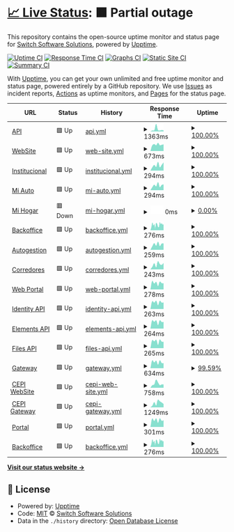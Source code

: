 # [📈 Live Status](https://switch-software-solutions.github.io/status-page): <!--live status--> **🟧 Partial outage**

This repository contains the open-source uptime monitor and status page for [Switch Software Solutions](https://switchsoftware.us), powered by [Upptime](https://github.com/upptime/upptime).

[![Uptime CI](https://github.com/switch-software-solutions/status-page/workflows/Uptime%20CI/badge.svg)](https://github.com/switch-software-solutions/status-page/actions?query=workflow%3A%22Uptime+CI%22)
[![Response Time CI](https://github.com/switch-software-solutions/status-page/workflows/Response%20Time%20CI/badge.svg)](https://github.com/switch-software-solutions/status-page/actions?query=workflow%3A%22Response+Time+CI%22)
[![Graphs CI](https://github.com/switch-software-solutions/status-page/workflows/Graphs%20CI/badge.svg)](https://github.com/switch-software-solutions/status-page/actions?query=workflow%3A%22Graphs+CI%22)
[![Static Site CI](https://github.com/switch-software-solutions/status-page/workflows/Static%20Site%20CI/badge.svg)](https://github.com/switch-software-solutions/status-page/actions?query=workflow%3A%22Static+Site+CI%22)
[![Summary CI](https://github.com/switch-software-solutions/status-page/workflows/Summary%20CI/badge.svg)](https://github.com/switch-software-solutions/status-page/actions?query=workflow%3A%22Summary+CI%22)

With [Upptime](https://upptime.js.org), you can get your own unlimited and free uptime monitor and status page, powered entirely by a GitHub repository. We use [Issues](https://github.com/switch-software-solutions/status-page/issues) as incident reports, [Actions](https://github.com/switch-software-solutions/status-page/actions) as uptime monitors, and [Pages](https://switch-software-solutions.github.io/status-page) for the status page.

<!--start: status pages-->
<!-- This summary is generated by Upptime (https://github.com/upptime/upptime) -->
<!-- Do not edit this manually, your changes will be overwritten -->
<!-- prettier-ignore -->
| URL | Status | History | Response Time | Uptime |
| --- | ------ | ------- | ------------- | ------ |
| <img alt="" src="https://paselibre.uy/assets/images/paselibreLogo.svg" height="13"> [API](https://api.paselibre.uy/api/health/liveness) | 🟩 Up | [api.yml](https://github.com/Switch-Software-Solutions/status-page/commits/HEAD/history/api.yml) | <details><summary><img alt="Response time graph" src="./graphs/api/response-time-week.png" height="20"> 1363ms</summary><br><a href="https://status.switchsoftware.us/history/api"><img alt="Response time 741" src="https://img.shields.io/endpoint?url=https%3A%2F%2Fraw.githubusercontent.com%2FSwitch-Software-Solutions%2Fstatus-page%2FHEAD%2Fapi%2Fapi%2Fresponse-time.json"></a><br><a href="https://status.switchsoftware.us/history/api"><img alt="24-hour response time 739" src="https://img.shields.io/endpoint?url=https%3A%2F%2Fraw.githubusercontent.com%2FSwitch-Software-Solutions%2Fstatus-page%2FHEAD%2Fapi%2Fapi%2Fresponse-time-day.json"></a><br><a href="https://status.switchsoftware.us/history/api"><img alt="7-day response time 1363" src="https://img.shields.io/endpoint?url=https%3A%2F%2Fraw.githubusercontent.com%2FSwitch-Software-Solutions%2Fstatus-page%2FHEAD%2Fapi%2Fapi%2Fresponse-time-week.json"></a><br><a href="https://status.switchsoftware.us/history/api"><img alt="30-day response time 873" src="https://img.shields.io/endpoint?url=https%3A%2F%2Fraw.githubusercontent.com%2FSwitch-Software-Solutions%2Fstatus-page%2FHEAD%2Fapi%2Fapi%2Fresponse-time-month.json"></a><br><a href="https://status.switchsoftware.us/history/api"><img alt="1-year response time 742" src="https://img.shields.io/endpoint?url=https%3A%2F%2Fraw.githubusercontent.com%2FSwitch-Software-Solutions%2Fstatus-page%2FHEAD%2Fapi%2Fapi%2Fresponse-time-year.json"></a></details> | <details><summary><a href="https://status.switchsoftware.us/history/api">100.00%</a></summary><a href="https://status.switchsoftware.us/history/api"><img alt="All-time uptime 100.00%" src="https://img.shields.io/endpoint?url=https%3A%2F%2Fraw.githubusercontent.com%2FSwitch-Software-Solutions%2Fstatus-page%2FHEAD%2Fapi%2Fapi%2Fuptime.json"></a><br><a href="https://status.switchsoftware.us/history/api"><img alt="24-hour uptime 100.00%" src="https://img.shields.io/endpoint?url=https%3A%2F%2Fraw.githubusercontent.com%2FSwitch-Software-Solutions%2Fstatus-page%2FHEAD%2Fapi%2Fapi%2Fuptime-day.json"></a><br><a href="https://status.switchsoftware.us/history/api"><img alt="7-day uptime 100.00%" src="https://img.shields.io/endpoint?url=https%3A%2F%2Fraw.githubusercontent.com%2FSwitch-Software-Solutions%2Fstatus-page%2FHEAD%2Fapi%2Fapi%2Fuptime-week.json"></a><br><a href="https://status.switchsoftware.us/history/api"><img alt="30-day uptime 100.00%" src="https://img.shields.io/endpoint?url=https%3A%2F%2Fraw.githubusercontent.com%2FSwitch-Software-Solutions%2Fstatus-page%2FHEAD%2Fapi%2Fapi%2Fuptime-month.json"></a><br><a href="https://status.switchsoftware.us/history/api"><img alt="1-year uptime 100.00%" src="https://img.shields.io/endpoint?url=https%3A%2F%2Fraw.githubusercontent.com%2FSwitch-Software-Solutions%2Fstatus-page%2FHEAD%2Fapi%2Fapi%2Fuptime-year.json"></a></details>
| <img alt="" src="https://paselibre.uy/assets/images/paselibreLogo.svg" height="13"> [WebSite](https://paselibre.uy) | 🟩 Up | [web-site.yml](https://github.com/Switch-Software-Solutions/status-page/commits/HEAD/history/web-site.yml) | <details><summary><img alt="Response time graph" src="./graphs/web-site/response-time-week.png" height="20"> 673ms</summary><br><a href="https://status.switchsoftware.us/history/web-site"><img alt="Response time 707" src="https://img.shields.io/endpoint?url=https%3A%2F%2Fraw.githubusercontent.com%2FSwitch-Software-Solutions%2Fstatus-page%2FHEAD%2Fapi%2Fweb-site%2Fresponse-time.json"></a><br><a href="https://status.switchsoftware.us/history/web-site"><img alt="24-hour response time 692" src="https://img.shields.io/endpoint?url=https%3A%2F%2Fraw.githubusercontent.com%2FSwitch-Software-Solutions%2Fstatus-page%2FHEAD%2Fapi%2Fweb-site%2Fresponse-time-day.json"></a><br><a href="https://status.switchsoftware.us/history/web-site"><img alt="7-day response time 673" src="https://img.shields.io/endpoint?url=https%3A%2F%2Fraw.githubusercontent.com%2FSwitch-Software-Solutions%2Fstatus-page%2FHEAD%2Fapi%2Fweb-site%2Fresponse-time-week.json"></a><br><a href="https://status.switchsoftware.us/history/web-site"><img alt="30-day response time 697" src="https://img.shields.io/endpoint?url=https%3A%2F%2Fraw.githubusercontent.com%2FSwitch-Software-Solutions%2Fstatus-page%2FHEAD%2Fapi%2Fweb-site%2Fresponse-time-month.json"></a><br><a href="https://status.switchsoftware.us/history/web-site"><img alt="1-year response time 706" src="https://img.shields.io/endpoint?url=https%3A%2F%2Fraw.githubusercontent.com%2FSwitch-Software-Solutions%2Fstatus-page%2FHEAD%2Fapi%2Fweb-site%2Fresponse-time-year.json"></a></details> | <details><summary><a href="https://status.switchsoftware.us/history/web-site">100.00%</a></summary><a href="https://status.switchsoftware.us/history/web-site"><img alt="All-time uptime 100.00%" src="https://img.shields.io/endpoint?url=https%3A%2F%2Fraw.githubusercontent.com%2FSwitch-Software-Solutions%2Fstatus-page%2FHEAD%2Fapi%2Fweb-site%2Fuptime.json"></a><br><a href="https://status.switchsoftware.us/history/web-site"><img alt="24-hour uptime 100.00%" src="https://img.shields.io/endpoint?url=https%3A%2F%2Fraw.githubusercontent.com%2FSwitch-Software-Solutions%2Fstatus-page%2FHEAD%2Fapi%2Fweb-site%2Fuptime-day.json"></a><br><a href="https://status.switchsoftware.us/history/web-site"><img alt="7-day uptime 100.00%" src="https://img.shields.io/endpoint?url=https%3A%2F%2Fraw.githubusercontent.com%2FSwitch-Software-Solutions%2Fstatus-page%2FHEAD%2Fapi%2Fweb-site%2Fuptime-week.json"></a><br><a href="https://status.switchsoftware.us/history/web-site"><img alt="30-day uptime 100.00%" src="https://img.shields.io/endpoint?url=https%3A%2F%2Fraw.githubusercontent.com%2FSwitch-Software-Solutions%2Fstatus-page%2FHEAD%2Fapi%2Fweb-site%2Fuptime-month.json"></a><br><a href="https://status.switchsoftware.us/history/web-site"><img alt="1-year uptime 100.00%" src="https://img.shields.io/endpoint?url=https%3A%2F%2Fraw.githubusercontent.com%2FSwitch-Software-Solutions%2Fstatus-page%2FHEAD%2Fapi%2Fweb-site%2Fuptime-year.json"></a></details>
| <img alt="" src="https://sbi.uy/assets/images/logos/logo-SBI.svg" height="13"> [Institucional](https://sbi.uy) | 🟩 Up | [institucional.yml](https://github.com/Switch-Software-Solutions/status-page/commits/HEAD/history/institucional.yml) | <details><summary><img alt="Response time graph" src="./graphs/institucional/response-time-week.png" height="20"> 294ms</summary><br><a href="https://status.switchsoftware.us/history/institucional"><img alt="Response time 359" src="https://img.shields.io/endpoint?url=https%3A%2F%2Fraw.githubusercontent.com%2FSwitch-Software-Solutions%2Fstatus-page%2FHEAD%2Fapi%2Finstitucional%2Fresponse-time.json"></a><br><a href="https://status.switchsoftware.us/history/institucional"><img alt="24-hour response time 281" src="https://img.shields.io/endpoint?url=https%3A%2F%2Fraw.githubusercontent.com%2FSwitch-Software-Solutions%2Fstatus-page%2FHEAD%2Fapi%2Finstitucional%2Fresponse-time-day.json"></a><br><a href="https://status.switchsoftware.us/history/institucional"><img alt="7-day response time 294" src="https://img.shields.io/endpoint?url=https%3A%2F%2Fraw.githubusercontent.com%2FSwitch-Software-Solutions%2Fstatus-page%2FHEAD%2Fapi%2Finstitucional%2Fresponse-time-week.json"></a><br><a href="https://status.switchsoftware.us/history/institucional"><img alt="30-day response time 304" src="https://img.shields.io/endpoint?url=https%3A%2F%2Fraw.githubusercontent.com%2FSwitch-Software-Solutions%2Fstatus-page%2FHEAD%2Fapi%2Finstitucional%2Fresponse-time-month.json"></a><br><a href="https://status.switchsoftware.us/history/institucional"><img alt="1-year response time 360" src="https://img.shields.io/endpoint?url=https%3A%2F%2Fraw.githubusercontent.com%2FSwitch-Software-Solutions%2Fstatus-page%2FHEAD%2Fapi%2Finstitucional%2Fresponse-time-year.json"></a></details> | <details><summary><a href="https://status.switchsoftware.us/history/institucional">100.00%</a></summary><a href="https://status.switchsoftware.us/history/institucional"><img alt="All-time uptime 96.80%" src="https://img.shields.io/endpoint?url=https%3A%2F%2Fraw.githubusercontent.com%2FSwitch-Software-Solutions%2Fstatus-page%2FHEAD%2Fapi%2Finstitucional%2Fuptime.json"></a><br><a href="https://status.switchsoftware.us/history/institucional"><img alt="24-hour uptime 100.00%" src="https://img.shields.io/endpoint?url=https%3A%2F%2Fraw.githubusercontent.com%2FSwitch-Software-Solutions%2Fstatus-page%2FHEAD%2Fapi%2Finstitucional%2Fuptime-day.json"></a><br><a href="https://status.switchsoftware.us/history/institucional"><img alt="7-day uptime 100.00%" src="https://img.shields.io/endpoint?url=https%3A%2F%2Fraw.githubusercontent.com%2FSwitch-Software-Solutions%2Fstatus-page%2FHEAD%2Fapi%2Finstitucional%2Fuptime-week.json"></a><br><a href="https://status.switchsoftware.us/history/institucional"><img alt="30-day uptime 100.00%" src="https://img.shields.io/endpoint?url=https%3A%2F%2Fraw.githubusercontent.com%2FSwitch-Software-Solutions%2Fstatus-page%2FHEAD%2Fapi%2Finstitucional%2Fuptime-month.json"></a><br><a href="https://status.switchsoftware.us/history/institucional"><img alt="1-year uptime 96.63%" src="https://img.shields.io/endpoint?url=https%3A%2F%2Fraw.githubusercontent.com%2FSwitch-Software-Solutions%2Fstatus-page%2FHEAD%2Fapi%2Finstitucional%2Fuptime-year.json"></a></details>
| <img alt="" src="https://sbi.uy/assets/images/logos/logo-SBI.svg" height="13"> [Mi Auto](https://miauto.sbi.uy) | 🟩 Up | [mi-auto.yml](https://github.com/Switch-Software-Solutions/status-page/commits/HEAD/history/mi-auto.yml) | <details><summary><img alt="Response time graph" src="./graphs/mi-auto/response-time-week.png" height="20"> 294ms</summary><br><a href="https://status.switchsoftware.us/history/mi-auto"><img alt="Response time 324" src="https://img.shields.io/endpoint?url=https%3A%2F%2Fraw.githubusercontent.com%2FSwitch-Software-Solutions%2Fstatus-page%2FHEAD%2Fapi%2Fmi-auto%2Fresponse-time.json"></a><br><a href="https://status.switchsoftware.us/history/mi-auto"><img alt="24-hour response time 298" src="https://img.shields.io/endpoint?url=https%3A%2F%2Fraw.githubusercontent.com%2FSwitch-Software-Solutions%2Fstatus-page%2FHEAD%2Fapi%2Fmi-auto%2Fresponse-time-day.json"></a><br><a href="https://status.switchsoftware.us/history/mi-auto"><img alt="7-day response time 294" src="https://img.shields.io/endpoint?url=https%3A%2F%2Fraw.githubusercontent.com%2FSwitch-Software-Solutions%2Fstatus-page%2FHEAD%2Fapi%2Fmi-auto%2Fresponse-time-week.json"></a><br><a href="https://status.switchsoftware.us/history/mi-auto"><img alt="30-day response time 299" src="https://img.shields.io/endpoint?url=https%3A%2F%2Fraw.githubusercontent.com%2FSwitch-Software-Solutions%2Fstatus-page%2FHEAD%2Fapi%2Fmi-auto%2Fresponse-time-month.json"></a><br><a href="https://status.switchsoftware.us/history/mi-auto"><img alt="1-year response time 315" src="https://img.shields.io/endpoint?url=https%3A%2F%2Fraw.githubusercontent.com%2FSwitch-Software-Solutions%2Fstatus-page%2FHEAD%2Fapi%2Fmi-auto%2Fresponse-time-year.json"></a></details> | <details><summary><a href="https://status.switchsoftware.us/history/mi-auto">100.00%</a></summary><a href="https://status.switchsoftware.us/history/mi-auto"><img alt="All-time uptime 96.83%" src="https://img.shields.io/endpoint?url=https%3A%2F%2Fraw.githubusercontent.com%2FSwitch-Software-Solutions%2Fstatus-page%2FHEAD%2Fapi%2Fmi-auto%2Fuptime.json"></a><br><a href="https://status.switchsoftware.us/history/mi-auto"><img alt="24-hour uptime 100.00%" src="https://img.shields.io/endpoint?url=https%3A%2F%2Fraw.githubusercontent.com%2FSwitch-Software-Solutions%2Fstatus-page%2FHEAD%2Fapi%2Fmi-auto%2Fuptime-day.json"></a><br><a href="https://status.switchsoftware.us/history/mi-auto"><img alt="7-day uptime 100.00%" src="https://img.shields.io/endpoint?url=https%3A%2F%2Fraw.githubusercontent.com%2FSwitch-Software-Solutions%2Fstatus-page%2FHEAD%2Fapi%2Fmi-auto%2Fuptime-week.json"></a><br><a href="https://status.switchsoftware.us/history/mi-auto"><img alt="30-day uptime 100.00%" src="https://img.shields.io/endpoint?url=https%3A%2F%2Fraw.githubusercontent.com%2FSwitch-Software-Solutions%2Fstatus-page%2FHEAD%2Fapi%2Fmi-auto%2Fuptime-month.json"></a><br><a href="https://status.switchsoftware.us/history/mi-auto"><img alt="1-year uptime 96.66%" src="https://img.shields.io/endpoint?url=https%3A%2F%2Fraw.githubusercontent.com%2FSwitch-Software-Solutions%2Fstatus-page%2FHEAD%2Fapi%2Fmi-auto%2Fuptime-year.json"></a></details>
| <img alt="" src="https://sbi.uy/assets/images/logos/logo-SBI.svg" height="13"> [Mi Hogar](https://mihogar.sbi.uy) | 🟥 Down | [mi-hogar.yml](https://github.com/Switch-Software-Solutions/status-page/commits/HEAD/history/mi-hogar.yml) | <details><summary><img alt="Response time graph" src="./graphs/mi-hogar/response-time-week.png" height="20"> 0ms</summary><br><a href="https://status.switchsoftware.us/history/mi-hogar"><img alt="Response time 268" src="https://img.shields.io/endpoint?url=https%3A%2F%2Fraw.githubusercontent.com%2FSwitch-Software-Solutions%2Fstatus-page%2FHEAD%2Fapi%2Fmi-hogar%2Fresponse-time.json"></a><br><a href="https://status.switchsoftware.us/history/mi-hogar"><img alt="24-hour response time 0" src="https://img.shields.io/endpoint?url=https%3A%2F%2Fraw.githubusercontent.com%2FSwitch-Software-Solutions%2Fstatus-page%2FHEAD%2Fapi%2Fmi-hogar%2Fresponse-time-day.json"></a><br><a href="https://status.switchsoftware.us/history/mi-hogar"><img alt="7-day response time 0" src="https://img.shields.io/endpoint?url=https%3A%2F%2Fraw.githubusercontent.com%2FSwitch-Software-Solutions%2Fstatus-page%2FHEAD%2Fapi%2Fmi-hogar%2Fresponse-time-week.json"></a><br><a href="https://status.switchsoftware.us/history/mi-hogar"><img alt="30-day response time 0" src="https://img.shields.io/endpoint?url=https%3A%2F%2Fraw.githubusercontent.com%2FSwitch-Software-Solutions%2Fstatus-page%2FHEAD%2Fapi%2Fmi-hogar%2Fresponse-time-month.json"></a><br><a href="https://status.switchsoftware.us/history/mi-hogar"><img alt="1-year response time 268" src="https://img.shields.io/endpoint?url=https%3A%2F%2Fraw.githubusercontent.com%2FSwitch-Software-Solutions%2Fstatus-page%2FHEAD%2Fapi%2Fmi-hogar%2Fresponse-time-year.json"></a></details> | <details><summary><a href="https://status.switchsoftware.us/history/mi-hogar">0.00%</a></summary><a href="https://status.switchsoftware.us/history/mi-hogar"><img alt="All-time uptime 74.09%" src="https://img.shields.io/endpoint?url=https%3A%2F%2Fraw.githubusercontent.com%2FSwitch-Software-Solutions%2Fstatus-page%2FHEAD%2Fapi%2Fmi-hogar%2Fuptime.json"></a><br><a href="https://status.switchsoftware.us/history/mi-hogar"><img alt="24-hour uptime 0.00%" src="https://img.shields.io/endpoint?url=https%3A%2F%2Fraw.githubusercontent.com%2FSwitch-Software-Solutions%2Fstatus-page%2FHEAD%2Fapi%2Fmi-hogar%2Fuptime-day.json"></a><br><a href="https://status.switchsoftware.us/history/mi-hogar"><img alt="7-day uptime 0.00%" src="https://img.shields.io/endpoint?url=https%3A%2F%2Fraw.githubusercontent.com%2FSwitch-Software-Solutions%2Fstatus-page%2FHEAD%2Fapi%2Fmi-hogar%2Fuptime-week.json"></a><br><a href="https://status.switchsoftware.us/history/mi-hogar"><img alt="30-day uptime 0.00%" src="https://img.shields.io/endpoint?url=https%3A%2F%2Fraw.githubusercontent.com%2FSwitch-Software-Solutions%2Fstatus-page%2FHEAD%2Fapi%2Fmi-hogar%2Fuptime-month.json"></a><br><a href="https://status.switchsoftware.us/history/mi-hogar"><img alt="1-year uptime 72.73%" src="https://img.shields.io/endpoint?url=https%3A%2F%2Fraw.githubusercontent.com%2FSwitch-Software-Solutions%2Fstatus-page%2FHEAD%2Fapi%2Fmi-hogar%2Fuptime-year.json"></a></details>
| <img alt="" src="https://sbi.uy/assets/images/logos/logo-SBI.svg" height="13"> [Backoffice](https://back.sbi.uy) | 🟩 Up | [backoffice.yml](https://github.com/Switch-Software-Solutions/status-page/commits/HEAD/history/backoffice.yml) | <details><summary><img alt="Response time graph" src="./graphs/backoffice/response-time-week.png" height="20"> 276ms</summary><br><a href="https://status.switchsoftware.us/history/backoffice"><img alt="Response time 303" src="https://img.shields.io/endpoint?url=https%3A%2F%2Fraw.githubusercontent.com%2FSwitch-Software-Solutions%2Fstatus-page%2FHEAD%2Fapi%2Fbackoffice%2Fresponse-time.json"></a><br><a href="https://status.switchsoftware.us/history/backoffice"><img alt="24-hour response time 286" src="https://img.shields.io/endpoint?url=https%3A%2F%2Fraw.githubusercontent.com%2FSwitch-Software-Solutions%2Fstatus-page%2FHEAD%2Fapi%2Fbackoffice%2Fresponse-time-day.json"></a><br><a href="https://status.switchsoftware.us/history/backoffice"><img alt="7-day response time 276" src="https://img.shields.io/endpoint?url=https%3A%2F%2Fraw.githubusercontent.com%2FSwitch-Software-Solutions%2Fstatus-page%2FHEAD%2Fapi%2Fbackoffice%2Fresponse-time-week.json"></a><br><a href="https://status.switchsoftware.us/history/backoffice"><img alt="30-day response time 287" src="https://img.shields.io/endpoint?url=https%3A%2F%2Fraw.githubusercontent.com%2FSwitch-Software-Solutions%2Fstatus-page%2FHEAD%2Fapi%2Fbackoffice%2Fresponse-time-month.json"></a><br><a href="https://status.switchsoftware.us/history/backoffice"><img alt="1-year response time 305" src="https://img.shields.io/endpoint?url=https%3A%2F%2Fraw.githubusercontent.com%2FSwitch-Software-Solutions%2Fstatus-page%2FHEAD%2Fapi%2Fbackoffice%2Fresponse-time-year.json"></a></details> | <details><summary><a href="https://status.switchsoftware.us/history/backoffice">100.00%</a></summary><a href="https://status.switchsoftware.us/history/backoffice"><img alt="All-time uptime 100.00%" src="https://img.shields.io/endpoint?url=https%3A%2F%2Fraw.githubusercontent.com%2FSwitch-Software-Solutions%2Fstatus-page%2FHEAD%2Fapi%2Fbackoffice%2Fuptime.json"></a><br><a href="https://status.switchsoftware.us/history/backoffice"><img alt="24-hour uptime 100.00%" src="https://img.shields.io/endpoint?url=https%3A%2F%2Fraw.githubusercontent.com%2FSwitch-Software-Solutions%2Fstatus-page%2FHEAD%2Fapi%2Fbackoffice%2Fuptime-day.json"></a><br><a href="https://status.switchsoftware.us/history/backoffice"><img alt="7-day uptime 100.00%" src="https://img.shields.io/endpoint?url=https%3A%2F%2Fraw.githubusercontent.com%2FSwitch-Software-Solutions%2Fstatus-page%2FHEAD%2Fapi%2Fbackoffice%2Fuptime-week.json"></a><br><a href="https://status.switchsoftware.us/history/backoffice"><img alt="30-day uptime 100.00%" src="https://img.shields.io/endpoint?url=https%3A%2F%2Fraw.githubusercontent.com%2FSwitch-Software-Solutions%2Fstatus-page%2FHEAD%2Fapi%2Fbackoffice%2Fuptime-month.json"></a><br><a href="https://status.switchsoftware.us/history/backoffice"><img alt="1-year uptime 100.00%" src="https://img.shields.io/endpoint?url=https%3A%2F%2Fraw.githubusercontent.com%2FSwitch-Software-Solutions%2Fstatus-page%2FHEAD%2Fapi%2Fbackoffice%2Fuptime-year.json"></a></details>
| <img alt="" src="https://sbi.uy/assets/images/logos/logo-SBI.svg" height="13"> [Autogestion](https://autogestion.sbi.uy) | 🟩 Up | [autogestion.yml](https://github.com/Switch-Software-Solutions/status-page/commits/HEAD/history/autogestion.yml) | <details><summary><img alt="Response time graph" src="./graphs/autogestion/response-time-week.png" height="20"> 259ms</summary><br><a href="https://status.switchsoftware.us/history/autogestion"><img alt="Response time 258" src="https://img.shields.io/endpoint?url=https%3A%2F%2Fraw.githubusercontent.com%2FSwitch-Software-Solutions%2Fstatus-page%2FHEAD%2Fapi%2Fautogestion%2Fresponse-time.json"></a><br><a href="https://status.switchsoftware.us/history/autogestion"><img alt="24-hour response time 223" src="https://img.shields.io/endpoint?url=https%3A%2F%2Fraw.githubusercontent.com%2FSwitch-Software-Solutions%2Fstatus-page%2FHEAD%2Fapi%2Fautogestion%2Fresponse-time-day.json"></a><br><a href="https://status.switchsoftware.us/history/autogestion"><img alt="7-day response time 259" src="https://img.shields.io/endpoint?url=https%3A%2F%2Fraw.githubusercontent.com%2FSwitch-Software-Solutions%2Fstatus-page%2FHEAD%2Fapi%2Fautogestion%2Fresponse-time-week.json"></a><br><a href="https://status.switchsoftware.us/history/autogestion"><img alt="30-day response time 264" src="https://img.shields.io/endpoint?url=https%3A%2F%2Fraw.githubusercontent.com%2FSwitch-Software-Solutions%2Fstatus-page%2FHEAD%2Fapi%2Fautogestion%2Fresponse-time-month.json"></a><br><a href="https://status.switchsoftware.us/history/autogestion"><img alt="1-year response time 259" src="https://img.shields.io/endpoint?url=https%3A%2F%2Fraw.githubusercontent.com%2FSwitch-Software-Solutions%2Fstatus-page%2FHEAD%2Fapi%2Fautogestion%2Fresponse-time-year.json"></a></details> | <details><summary><a href="https://status.switchsoftware.us/history/autogestion">100.00%</a></summary><a href="https://status.switchsoftware.us/history/autogestion"><img alt="All-time uptime 99.78%" src="https://img.shields.io/endpoint?url=https%3A%2F%2Fraw.githubusercontent.com%2FSwitch-Software-Solutions%2Fstatus-page%2FHEAD%2Fapi%2Fautogestion%2Fuptime.json"></a><br><a href="https://status.switchsoftware.us/history/autogestion"><img alt="24-hour uptime 100.00%" src="https://img.shields.io/endpoint?url=https%3A%2F%2Fraw.githubusercontent.com%2FSwitch-Software-Solutions%2Fstatus-page%2FHEAD%2Fapi%2Fautogestion%2Fuptime-day.json"></a><br><a href="https://status.switchsoftware.us/history/autogestion"><img alt="7-day uptime 100.00%" src="https://img.shields.io/endpoint?url=https%3A%2F%2Fraw.githubusercontent.com%2FSwitch-Software-Solutions%2Fstatus-page%2FHEAD%2Fapi%2Fautogestion%2Fuptime-week.json"></a><br><a href="https://status.switchsoftware.us/history/autogestion"><img alt="30-day uptime 100.00%" src="https://img.shields.io/endpoint?url=https%3A%2F%2Fraw.githubusercontent.com%2FSwitch-Software-Solutions%2Fstatus-page%2FHEAD%2Fapi%2Fautogestion%2Fuptime-month.json"></a><br><a href="https://status.switchsoftware.us/history/autogestion"><img alt="1-year uptime 99.78%" src="https://img.shields.io/endpoint?url=https%3A%2F%2Fraw.githubusercontent.com%2FSwitch-Software-Solutions%2Fstatus-page%2FHEAD%2Fapi%2Fautogestion%2Fuptime-year.json"></a></details>
| <img alt="" src="https://sbi.uy/assets/images/logos/logo-SBI.svg" height="13"> [Corredores](https://corredores.sbi.uy) | 🟩 Up | [corredores.yml](https://github.com/Switch-Software-Solutions/status-page/commits/HEAD/history/corredores.yml) | <details><summary><img alt="Response time graph" src="./graphs/corredores/response-time-week.png" height="20"> 243ms</summary><br><a href="https://status.switchsoftware.us/history/corredores"><img alt="Response time 246" src="https://img.shields.io/endpoint?url=https%3A%2F%2Fraw.githubusercontent.com%2FSwitch-Software-Solutions%2Fstatus-page%2FHEAD%2Fapi%2Fcorredores%2Fresponse-time.json"></a><br><a href="https://status.switchsoftware.us/history/corredores"><img alt="24-hour response time 235" src="https://img.shields.io/endpoint?url=https%3A%2F%2Fraw.githubusercontent.com%2FSwitch-Software-Solutions%2Fstatus-page%2FHEAD%2Fapi%2Fcorredores%2Fresponse-time-day.json"></a><br><a href="https://status.switchsoftware.us/history/corredores"><img alt="7-day response time 243" src="https://img.shields.io/endpoint?url=https%3A%2F%2Fraw.githubusercontent.com%2FSwitch-Software-Solutions%2Fstatus-page%2FHEAD%2Fapi%2Fcorredores%2Fresponse-time-week.json"></a><br><a href="https://status.switchsoftware.us/history/corredores"><img alt="30-day response time 245" src="https://img.shields.io/endpoint?url=https%3A%2F%2Fraw.githubusercontent.com%2FSwitch-Software-Solutions%2Fstatus-page%2FHEAD%2Fapi%2Fcorredores%2Fresponse-time-month.json"></a><br><a href="https://status.switchsoftware.us/history/corredores"><img alt="1-year response time 245" src="https://img.shields.io/endpoint?url=https%3A%2F%2Fraw.githubusercontent.com%2FSwitch-Software-Solutions%2Fstatus-page%2FHEAD%2Fapi%2Fcorredores%2Fresponse-time-year.json"></a></details> | <details><summary><a href="https://status.switchsoftware.us/history/corredores">100.00%</a></summary><a href="https://status.switchsoftware.us/history/corredores"><img alt="All-time uptime 99.81%" src="https://img.shields.io/endpoint?url=https%3A%2F%2Fraw.githubusercontent.com%2FSwitch-Software-Solutions%2Fstatus-page%2FHEAD%2Fapi%2Fcorredores%2Fuptime.json"></a><br><a href="https://status.switchsoftware.us/history/corredores"><img alt="24-hour uptime 100.00%" src="https://img.shields.io/endpoint?url=https%3A%2F%2Fraw.githubusercontent.com%2FSwitch-Software-Solutions%2Fstatus-page%2FHEAD%2Fapi%2Fcorredores%2Fuptime-day.json"></a><br><a href="https://status.switchsoftware.us/history/corredores"><img alt="7-day uptime 100.00%" src="https://img.shields.io/endpoint?url=https%3A%2F%2Fraw.githubusercontent.com%2FSwitch-Software-Solutions%2Fstatus-page%2FHEAD%2Fapi%2Fcorredores%2Fuptime-week.json"></a><br><a href="https://status.switchsoftware.us/history/corredores"><img alt="30-day uptime 100.00%" src="https://img.shields.io/endpoint?url=https%3A%2F%2Fraw.githubusercontent.com%2FSwitch-Software-Solutions%2Fstatus-page%2FHEAD%2Fapi%2Fcorredores%2Fuptime-month.json"></a><br><a href="https://status.switchsoftware.us/history/corredores"><img alt="1-year uptime 99.80%" src="https://img.shields.io/endpoint?url=https%3A%2F%2Fraw.githubusercontent.com%2FSwitch-Software-Solutions%2Fstatus-page%2FHEAD%2Fapi%2Fcorredores%2Fuptime-year.json"></a></details>
| <img alt="" src="https://cadynce-web-prod.azurewebsites.net/assets/images/logos/cadynceLogoColor.svg" height="13"> [Web Portal](https://cadynce-web-prod.azurewebsites.net) | 🟩 Up | [web-portal.yml](https://github.com/Switch-Software-Solutions/status-page/commits/HEAD/history/web-portal.yml) | <details><summary><img alt="Response time graph" src="./graphs/web-portal/response-time-week.png" height="20"> 278ms</summary><br><a href="https://status.switchsoftware.us/history/web-portal"><img alt="Response time 272" src="https://img.shields.io/endpoint?url=https%3A%2F%2Fraw.githubusercontent.com%2FSwitch-Software-Solutions%2Fstatus-page%2FHEAD%2Fapi%2Fweb-portal%2Fresponse-time.json"></a><br><a href="https://status.switchsoftware.us/history/web-portal"><img alt="24-hour response time 272" src="https://img.shields.io/endpoint?url=https%3A%2F%2Fraw.githubusercontent.com%2FSwitch-Software-Solutions%2Fstatus-page%2FHEAD%2Fapi%2Fweb-portal%2Fresponse-time-day.json"></a><br><a href="https://status.switchsoftware.us/history/web-portal"><img alt="7-day response time 278" src="https://img.shields.io/endpoint?url=https%3A%2F%2Fraw.githubusercontent.com%2FSwitch-Software-Solutions%2Fstatus-page%2FHEAD%2Fapi%2Fweb-portal%2Fresponse-time-week.json"></a><br><a href="https://status.switchsoftware.us/history/web-portal"><img alt="30-day response time 265" src="https://img.shields.io/endpoint?url=https%3A%2F%2Fraw.githubusercontent.com%2FSwitch-Software-Solutions%2Fstatus-page%2FHEAD%2Fapi%2Fweb-portal%2Fresponse-time-month.json"></a><br><a href="https://status.switchsoftware.us/history/web-portal"><img alt="1-year response time 273" src="https://img.shields.io/endpoint?url=https%3A%2F%2Fraw.githubusercontent.com%2FSwitch-Software-Solutions%2Fstatus-page%2FHEAD%2Fapi%2Fweb-portal%2Fresponse-time-year.json"></a></details> | <details><summary><a href="https://status.switchsoftware.us/history/web-portal">100.00%</a></summary><a href="https://status.switchsoftware.us/history/web-portal"><img alt="All-time uptime 100.00%" src="https://img.shields.io/endpoint?url=https%3A%2F%2Fraw.githubusercontent.com%2FSwitch-Software-Solutions%2Fstatus-page%2FHEAD%2Fapi%2Fweb-portal%2Fuptime.json"></a><br><a href="https://status.switchsoftware.us/history/web-portal"><img alt="24-hour uptime 100.00%" src="https://img.shields.io/endpoint?url=https%3A%2F%2Fraw.githubusercontent.com%2FSwitch-Software-Solutions%2Fstatus-page%2FHEAD%2Fapi%2Fweb-portal%2Fuptime-day.json"></a><br><a href="https://status.switchsoftware.us/history/web-portal"><img alt="7-day uptime 100.00%" src="https://img.shields.io/endpoint?url=https%3A%2F%2Fraw.githubusercontent.com%2FSwitch-Software-Solutions%2Fstatus-page%2FHEAD%2Fapi%2Fweb-portal%2Fuptime-week.json"></a><br><a href="https://status.switchsoftware.us/history/web-portal"><img alt="30-day uptime 100.00%" src="https://img.shields.io/endpoint?url=https%3A%2F%2Fraw.githubusercontent.com%2FSwitch-Software-Solutions%2Fstatus-page%2FHEAD%2Fapi%2Fweb-portal%2Fuptime-month.json"></a><br><a href="https://status.switchsoftware.us/history/web-portal"><img alt="1-year uptime 100.00%" src="https://img.shields.io/endpoint?url=https%3A%2F%2Fraw.githubusercontent.com%2FSwitch-Software-Solutions%2Fstatus-page%2FHEAD%2Fapi%2Fweb-portal%2Fuptime-year.json"></a></details>
| <img alt="" src="https://cadynce-web-prod.azurewebsites.net/assets/images/logos/cadynceLogoColor.svg" height="13"> [Identity API](https://cadynce-api-identity-prod.azurewebsites.net/index.html) | 🟩 Up | [identity-api.yml](https://github.com/Switch-Software-Solutions/status-page/commits/HEAD/history/identity-api.yml) | <details><summary><img alt="Response time graph" src="./graphs/identity-api/response-time-week.png" height="20"> 263ms</summary><br><a href="https://status.switchsoftware.us/history/identity-api"><img alt="Response time 259" src="https://img.shields.io/endpoint?url=https%3A%2F%2Fraw.githubusercontent.com%2FSwitch-Software-Solutions%2Fstatus-page%2FHEAD%2Fapi%2Fidentity-api%2Fresponse-time.json"></a><br><a href="https://status.switchsoftware.us/history/identity-api"><img alt="24-hour response time 271" src="https://img.shields.io/endpoint?url=https%3A%2F%2Fraw.githubusercontent.com%2FSwitch-Software-Solutions%2Fstatus-page%2FHEAD%2Fapi%2Fidentity-api%2Fresponse-time-day.json"></a><br><a href="https://status.switchsoftware.us/history/identity-api"><img alt="7-day response time 263" src="https://img.shields.io/endpoint?url=https%3A%2F%2Fraw.githubusercontent.com%2FSwitch-Software-Solutions%2Fstatus-page%2FHEAD%2Fapi%2Fidentity-api%2Fresponse-time-week.json"></a><br><a href="https://status.switchsoftware.us/history/identity-api"><img alt="30-day response time 256" src="https://img.shields.io/endpoint?url=https%3A%2F%2Fraw.githubusercontent.com%2FSwitch-Software-Solutions%2Fstatus-page%2FHEAD%2Fapi%2Fidentity-api%2Fresponse-time-month.json"></a><br><a href="https://status.switchsoftware.us/history/identity-api"><img alt="1-year response time 258" src="https://img.shields.io/endpoint?url=https%3A%2F%2Fraw.githubusercontent.com%2FSwitch-Software-Solutions%2Fstatus-page%2FHEAD%2Fapi%2Fidentity-api%2Fresponse-time-year.json"></a></details> | <details><summary><a href="https://status.switchsoftware.us/history/identity-api">100.00%</a></summary><a href="https://status.switchsoftware.us/history/identity-api"><img alt="All-time uptime 97.38%" src="https://img.shields.io/endpoint?url=https%3A%2F%2Fraw.githubusercontent.com%2FSwitch-Software-Solutions%2Fstatus-page%2FHEAD%2Fapi%2Fidentity-api%2Fuptime.json"></a><br><a href="https://status.switchsoftware.us/history/identity-api"><img alt="24-hour uptime 100.00%" src="https://img.shields.io/endpoint?url=https%3A%2F%2Fraw.githubusercontent.com%2FSwitch-Software-Solutions%2Fstatus-page%2FHEAD%2Fapi%2Fidentity-api%2Fuptime-day.json"></a><br><a href="https://status.switchsoftware.us/history/identity-api"><img alt="7-day uptime 100.00%" src="https://img.shields.io/endpoint?url=https%3A%2F%2Fraw.githubusercontent.com%2FSwitch-Software-Solutions%2Fstatus-page%2FHEAD%2Fapi%2Fidentity-api%2Fuptime-week.json"></a><br><a href="https://status.switchsoftware.us/history/identity-api"><img alt="30-day uptime 100.00%" src="https://img.shields.io/endpoint?url=https%3A%2F%2Fraw.githubusercontent.com%2FSwitch-Software-Solutions%2Fstatus-page%2FHEAD%2Fapi%2Fidentity-api%2Fuptime-month.json"></a><br><a href="https://status.switchsoftware.us/history/identity-api"><img alt="1-year uptime 99.98%" src="https://img.shields.io/endpoint?url=https%3A%2F%2Fraw.githubusercontent.com%2FSwitch-Software-Solutions%2Fstatus-page%2FHEAD%2Fapi%2Fidentity-api%2Fuptime-year.json"></a></details>
| <img alt="" src="https://cadynce-web-prod.azurewebsites.net/assets/images/logos/cadynceLogoColor.svg" height="13"> [Elements API](https://cadynce-api-elements-prod.azurewebsites.net/index.html) | 🟩 Up | [elements-api.yml](https://github.com/Switch-Software-Solutions/status-page/commits/HEAD/history/elements-api.yml) | <details><summary><img alt="Response time graph" src="./graphs/elements-api/response-time-week.png" height="20"> 264ms</summary><br><a href="https://status.switchsoftware.us/history/elements-api"><img alt="Response time 255" src="https://img.shields.io/endpoint?url=https%3A%2F%2Fraw.githubusercontent.com%2FSwitch-Software-Solutions%2Fstatus-page%2FHEAD%2Fapi%2Felements-api%2Fresponse-time.json"></a><br><a href="https://status.switchsoftware.us/history/elements-api"><img alt="24-hour response time 257" src="https://img.shields.io/endpoint?url=https%3A%2F%2Fraw.githubusercontent.com%2FSwitch-Software-Solutions%2Fstatus-page%2FHEAD%2Fapi%2Felements-api%2Fresponse-time-day.json"></a><br><a href="https://status.switchsoftware.us/history/elements-api"><img alt="7-day response time 264" src="https://img.shields.io/endpoint?url=https%3A%2F%2Fraw.githubusercontent.com%2FSwitch-Software-Solutions%2Fstatus-page%2FHEAD%2Fapi%2Felements-api%2Fresponse-time-week.json"></a><br><a href="https://status.switchsoftware.us/history/elements-api"><img alt="30-day response time 259" src="https://img.shields.io/endpoint?url=https%3A%2F%2Fraw.githubusercontent.com%2FSwitch-Software-Solutions%2Fstatus-page%2FHEAD%2Fapi%2Felements-api%2Fresponse-time-month.json"></a><br><a href="https://status.switchsoftware.us/history/elements-api"><img alt="1-year response time 256" src="https://img.shields.io/endpoint?url=https%3A%2F%2Fraw.githubusercontent.com%2FSwitch-Software-Solutions%2Fstatus-page%2FHEAD%2Fapi%2Felements-api%2Fresponse-time-year.json"></a></details> | <details><summary><a href="https://status.switchsoftware.us/history/elements-api">100.00%</a></summary><a href="https://status.switchsoftware.us/history/elements-api"><img alt="All-time uptime 97.38%" src="https://img.shields.io/endpoint?url=https%3A%2F%2Fraw.githubusercontent.com%2FSwitch-Software-Solutions%2Fstatus-page%2FHEAD%2Fapi%2Felements-api%2Fuptime.json"></a><br><a href="https://status.switchsoftware.us/history/elements-api"><img alt="24-hour uptime 100.00%" src="https://img.shields.io/endpoint?url=https%3A%2F%2Fraw.githubusercontent.com%2FSwitch-Software-Solutions%2Fstatus-page%2FHEAD%2Fapi%2Felements-api%2Fuptime-day.json"></a><br><a href="https://status.switchsoftware.us/history/elements-api"><img alt="7-day uptime 100.00%" src="https://img.shields.io/endpoint?url=https%3A%2F%2Fraw.githubusercontent.com%2FSwitch-Software-Solutions%2Fstatus-page%2FHEAD%2Fapi%2Felements-api%2Fuptime-week.json"></a><br><a href="https://status.switchsoftware.us/history/elements-api"><img alt="30-day uptime 100.00%" src="https://img.shields.io/endpoint?url=https%3A%2F%2Fraw.githubusercontent.com%2FSwitch-Software-Solutions%2Fstatus-page%2FHEAD%2Fapi%2Felements-api%2Fuptime-month.json"></a><br><a href="https://status.switchsoftware.us/history/elements-api"><img alt="1-year uptime 99.98%" src="https://img.shields.io/endpoint?url=https%3A%2F%2Fraw.githubusercontent.com%2FSwitch-Software-Solutions%2Fstatus-page%2FHEAD%2Fapi%2Felements-api%2Fuptime-year.json"></a></details>
| <img alt="" src="https://cadynce-web-prod.azurewebsites.net/assets/images/logos/cadynceLogoColor.svg" height="13"> [Files API](https://cadynce-fileserver-prod.azurewebsites.net/index.html) | 🟩 Up | [files-api.yml](https://github.com/Switch-Software-Solutions/status-page/commits/HEAD/history/files-api.yml) | <details><summary><img alt="Response time graph" src="./graphs/files-api/response-time-week.png" height="20"> 265ms</summary><br><a href="https://status.switchsoftware.us/history/files-api"><img alt="Response time 249" src="https://img.shields.io/endpoint?url=https%3A%2F%2Fraw.githubusercontent.com%2FSwitch-Software-Solutions%2Fstatus-page%2FHEAD%2Fapi%2Ffiles-api%2Fresponse-time.json"></a><br><a href="https://status.switchsoftware.us/history/files-api"><img alt="24-hour response time 257" src="https://img.shields.io/endpoint?url=https%3A%2F%2Fraw.githubusercontent.com%2FSwitch-Software-Solutions%2Fstatus-page%2FHEAD%2Fapi%2Ffiles-api%2Fresponse-time-day.json"></a><br><a href="https://status.switchsoftware.us/history/files-api"><img alt="7-day response time 265" src="https://img.shields.io/endpoint?url=https%3A%2F%2Fraw.githubusercontent.com%2FSwitch-Software-Solutions%2Fstatus-page%2FHEAD%2Fapi%2Ffiles-api%2Fresponse-time-week.json"></a><br><a href="https://status.switchsoftware.us/history/files-api"><img alt="30-day response time 247" src="https://img.shields.io/endpoint?url=https%3A%2F%2Fraw.githubusercontent.com%2FSwitch-Software-Solutions%2Fstatus-page%2FHEAD%2Fapi%2Ffiles-api%2Fresponse-time-month.json"></a><br><a href="https://status.switchsoftware.us/history/files-api"><img alt="1-year response time 250" src="https://img.shields.io/endpoint?url=https%3A%2F%2Fraw.githubusercontent.com%2FSwitch-Software-Solutions%2Fstatus-page%2FHEAD%2Fapi%2Ffiles-api%2Fresponse-time-year.json"></a></details> | <details><summary><a href="https://status.switchsoftware.us/history/files-api">100.00%</a></summary><a href="https://status.switchsoftware.us/history/files-api"><img alt="All-time uptime 97.38%" src="https://img.shields.io/endpoint?url=https%3A%2F%2Fraw.githubusercontent.com%2FSwitch-Software-Solutions%2Fstatus-page%2FHEAD%2Fapi%2Ffiles-api%2Fuptime.json"></a><br><a href="https://status.switchsoftware.us/history/files-api"><img alt="24-hour uptime 100.00%" src="https://img.shields.io/endpoint?url=https%3A%2F%2Fraw.githubusercontent.com%2FSwitch-Software-Solutions%2Fstatus-page%2FHEAD%2Fapi%2Ffiles-api%2Fuptime-day.json"></a><br><a href="https://status.switchsoftware.us/history/files-api"><img alt="7-day uptime 100.00%" src="https://img.shields.io/endpoint?url=https%3A%2F%2Fraw.githubusercontent.com%2FSwitch-Software-Solutions%2Fstatus-page%2FHEAD%2Fapi%2Ffiles-api%2Fuptime-week.json"></a><br><a href="https://status.switchsoftware.us/history/files-api"><img alt="30-day uptime 100.00%" src="https://img.shields.io/endpoint?url=https%3A%2F%2Fraw.githubusercontent.com%2FSwitch-Software-Solutions%2Fstatus-page%2FHEAD%2Fapi%2Ffiles-api%2Fuptime-month.json"></a><br><a href="https://status.switchsoftware.us/history/files-api"><img alt="1-year uptime 99.98%" src="https://img.shields.io/endpoint?url=https%3A%2F%2Fraw.githubusercontent.com%2FSwitch-Software-Solutions%2Fstatus-page%2FHEAD%2Fapi%2Ffiles-api%2Fuptime-year.json"></a></details>
| <img alt="" src="https://cadynce-web-prod.azurewebsites.net/assets/images/logos/cadynceLogoColor.svg" height="13"> [Gateway](https://cadyncebpa-prod-api-management.azure-api.net) | 🟩 Up | [gateway.yml](https://github.com/Switch-Software-Solutions/status-page/commits/HEAD/history/gateway.yml) | <details><summary><img alt="Response time graph" src="./graphs/gateway/response-time-week.png" height="20"> 634ms</summary><br><a href="https://status.switchsoftware.us/history/gateway"><img alt="Response time 367" src="https://img.shields.io/endpoint?url=https%3A%2F%2Fraw.githubusercontent.com%2FSwitch-Software-Solutions%2Fstatus-page%2FHEAD%2Fapi%2Fgateway%2Fresponse-time.json"></a><br><a href="https://status.switchsoftware.us/history/gateway"><img alt="24-hour response time 1749" src="https://img.shields.io/endpoint?url=https%3A%2F%2Fraw.githubusercontent.com%2FSwitch-Software-Solutions%2Fstatus-page%2FHEAD%2Fapi%2Fgateway%2Fresponse-time-day.json"></a><br><a href="https://status.switchsoftware.us/history/gateway"><img alt="7-day response time 634" src="https://img.shields.io/endpoint?url=https%3A%2F%2Fraw.githubusercontent.com%2FSwitch-Software-Solutions%2Fstatus-page%2FHEAD%2Fapi%2Fgateway%2Fresponse-time-week.json"></a><br><a href="https://status.switchsoftware.us/history/gateway"><img alt="30-day response time 723" src="https://img.shields.io/endpoint?url=https%3A%2F%2Fraw.githubusercontent.com%2FSwitch-Software-Solutions%2Fstatus-page%2FHEAD%2Fapi%2Fgateway%2Fresponse-time-month.json"></a><br><a href="https://status.switchsoftware.us/history/gateway"><img alt="1-year response time 379" src="https://img.shields.io/endpoint?url=https%3A%2F%2Fraw.githubusercontent.com%2FSwitch-Software-Solutions%2Fstatus-page%2FHEAD%2Fapi%2Fgateway%2Fresponse-time-year.json"></a></details> | <details><summary><a href="https://status.switchsoftware.us/history/gateway">99.59%</a></summary><a href="https://status.switchsoftware.us/history/gateway"><img alt="All-time uptime 99.87%" src="https://img.shields.io/endpoint?url=https%3A%2F%2Fraw.githubusercontent.com%2FSwitch-Software-Solutions%2Fstatus-page%2FHEAD%2Fapi%2Fgateway%2Fuptime.json"></a><br><a href="https://status.switchsoftware.us/history/gateway"><img alt="24-hour uptime 97.16%" src="https://img.shields.io/endpoint?url=https%3A%2F%2Fraw.githubusercontent.com%2FSwitch-Software-Solutions%2Fstatus-page%2FHEAD%2Fapi%2Fgateway%2Fuptime-day.json"></a><br><a href="https://status.switchsoftware.us/history/gateway"><img alt="7-day uptime 99.59%" src="https://img.shields.io/endpoint?url=https%3A%2F%2Fraw.githubusercontent.com%2FSwitch-Software-Solutions%2Fstatus-page%2FHEAD%2Fapi%2Fgateway%2Fuptime-week.json"></a><br><a href="https://status.switchsoftware.us/history/gateway"><img alt="30-day uptime 99.87%" src="https://img.shields.io/endpoint?url=https%3A%2F%2Fraw.githubusercontent.com%2FSwitch-Software-Solutions%2Fstatus-page%2FHEAD%2Fapi%2Fgateway%2Fuptime-month.json"></a><br><a href="https://status.switchsoftware.us/history/gateway"><img alt="1-year uptime 99.86%" src="https://img.shields.io/endpoint?url=https%3A%2F%2Fraw.githubusercontent.com%2FSwitch-Software-Solutions%2Fstatus-page%2FHEAD%2Fapi%2Fgateway%2Fuptime-year.json"></a></details>
| <img alt="" src="https://icons.duckduckgo.com/ip3/web-cau-prod.switch.com.uy.ico" height="13"> [CEPI WebSite](http://web-cau-prod.switch.com.uy) | 🟩 Up | [cepi-web-site.yml](https://github.com/Switch-Software-Solutions/status-page/commits/HEAD/history/cepi-web-site.yml) | <details><summary><img alt="Response time graph" src="./graphs/cepi-web-site/response-time-week.png" height="20"> 758ms</summary><br><a href="https://status.switchsoftware.us/history/cepi-web-site"><img alt="Response time 724" src="https://img.shields.io/endpoint?url=https%3A%2F%2Fraw.githubusercontent.com%2FSwitch-Software-Solutions%2Fstatus-page%2FHEAD%2Fapi%2Fcepi-web-site%2Fresponse-time.json"></a><br><a href="https://status.switchsoftware.us/history/cepi-web-site"><img alt="24-hour response time 594" src="https://img.shields.io/endpoint?url=https%3A%2F%2Fraw.githubusercontent.com%2FSwitch-Software-Solutions%2Fstatus-page%2FHEAD%2Fapi%2Fcepi-web-site%2Fresponse-time-day.json"></a><br><a href="https://status.switchsoftware.us/history/cepi-web-site"><img alt="7-day response time 758" src="https://img.shields.io/endpoint?url=https%3A%2F%2Fraw.githubusercontent.com%2FSwitch-Software-Solutions%2Fstatus-page%2FHEAD%2Fapi%2Fcepi-web-site%2Fresponse-time-week.json"></a><br><a href="https://status.switchsoftware.us/history/cepi-web-site"><img alt="30-day response time 956" src="https://img.shields.io/endpoint?url=https%3A%2F%2Fraw.githubusercontent.com%2FSwitch-Software-Solutions%2Fstatus-page%2FHEAD%2Fapi%2Fcepi-web-site%2Fresponse-time-month.json"></a><br><a href="https://status.switchsoftware.us/history/cepi-web-site"><img alt="1-year response time 734" src="https://img.shields.io/endpoint?url=https%3A%2F%2Fraw.githubusercontent.com%2FSwitch-Software-Solutions%2Fstatus-page%2FHEAD%2Fapi%2Fcepi-web-site%2Fresponse-time-year.json"></a></details> | <details><summary><a href="https://status.switchsoftware.us/history/cepi-web-site">100.00%</a></summary><a href="https://status.switchsoftware.us/history/cepi-web-site"><img alt="All-time uptime 99.06%" src="https://img.shields.io/endpoint?url=https%3A%2F%2Fraw.githubusercontent.com%2FSwitch-Software-Solutions%2Fstatus-page%2FHEAD%2Fapi%2Fcepi-web-site%2Fuptime.json"></a><br><a href="https://status.switchsoftware.us/history/cepi-web-site"><img alt="24-hour uptime 100.00%" src="https://img.shields.io/endpoint?url=https%3A%2F%2Fraw.githubusercontent.com%2FSwitch-Software-Solutions%2Fstatus-page%2FHEAD%2Fapi%2Fcepi-web-site%2Fuptime-day.json"></a><br><a href="https://status.switchsoftware.us/history/cepi-web-site"><img alt="7-day uptime 100.00%" src="https://img.shields.io/endpoint?url=https%3A%2F%2Fraw.githubusercontent.com%2FSwitch-Software-Solutions%2Fstatus-page%2FHEAD%2Fapi%2Fcepi-web-site%2Fuptime-week.json"></a><br><a href="https://status.switchsoftware.us/history/cepi-web-site"><img alt="30-day uptime 100.00%" src="https://img.shields.io/endpoint?url=https%3A%2F%2Fraw.githubusercontent.com%2FSwitch-Software-Solutions%2Fstatus-page%2FHEAD%2Fapi%2Fcepi-web-site%2Fuptime-month.json"></a><br><a href="https://status.switchsoftware.us/history/cepi-web-site"><img alt="1-year uptime 99.01%" src="https://img.shields.io/endpoint?url=https%3A%2F%2Fraw.githubusercontent.com%2FSwitch-Software-Solutions%2Fstatus-page%2FHEAD%2Fapi%2Fcepi-web-site%2Fuptime-year.json"></a></details>
| <img alt="" src="https://icons.duckduckgo.com/ip3/api-cau-prod.switch.com.uy.ico" height="13"> [CEPI Gateway](http://api-cau-prod.switch.com.uy/api/health/liveness) | 🟩 Up | [cepi-gateway.yml](https://github.com/Switch-Software-Solutions/status-page/commits/HEAD/history/cepi-gateway.yml) | <details><summary><img alt="Response time graph" src="./graphs/cepi-gateway/response-time-week.png" height="20"> 1249ms</summary><br><a href="https://status.switchsoftware.us/history/cepi-gateway"><img alt="Response time 763" src="https://img.shields.io/endpoint?url=https%3A%2F%2Fraw.githubusercontent.com%2FSwitch-Software-Solutions%2Fstatus-page%2FHEAD%2Fapi%2Fcepi-gateway%2Fresponse-time.json"></a><br><a href="https://status.switchsoftware.us/history/cepi-gateway"><img alt="24-hour response time 590" src="https://img.shields.io/endpoint?url=https%3A%2F%2Fraw.githubusercontent.com%2FSwitch-Software-Solutions%2Fstatus-page%2FHEAD%2Fapi%2Fcepi-gateway%2Fresponse-time-day.json"></a><br><a href="https://status.switchsoftware.us/history/cepi-gateway"><img alt="7-day response time 1249" src="https://img.shields.io/endpoint?url=https%3A%2F%2Fraw.githubusercontent.com%2FSwitch-Software-Solutions%2Fstatus-page%2FHEAD%2Fapi%2Fcepi-gateway%2Fresponse-time-week.json"></a><br><a href="https://status.switchsoftware.us/history/cepi-gateway"><img alt="30-day response time 1161" src="https://img.shields.io/endpoint?url=https%3A%2F%2Fraw.githubusercontent.com%2FSwitch-Software-Solutions%2Fstatus-page%2FHEAD%2Fapi%2Fcepi-gateway%2Fresponse-time-month.json"></a><br><a href="https://status.switchsoftware.us/history/cepi-gateway"><img alt="1-year response time 757" src="https://img.shields.io/endpoint?url=https%3A%2F%2Fraw.githubusercontent.com%2FSwitch-Software-Solutions%2Fstatus-page%2FHEAD%2Fapi%2Fcepi-gateway%2Fresponse-time-year.json"></a></details> | <details><summary><a href="https://status.switchsoftware.us/history/cepi-gateway">100.00%</a></summary><a href="https://status.switchsoftware.us/history/cepi-gateway"><img alt="All-time uptime 99.05%" src="https://img.shields.io/endpoint?url=https%3A%2F%2Fraw.githubusercontent.com%2FSwitch-Software-Solutions%2Fstatus-page%2FHEAD%2Fapi%2Fcepi-gateway%2Fuptime.json"></a><br><a href="https://status.switchsoftware.us/history/cepi-gateway"><img alt="24-hour uptime 100.00%" src="https://img.shields.io/endpoint?url=https%3A%2F%2Fraw.githubusercontent.com%2FSwitch-Software-Solutions%2Fstatus-page%2FHEAD%2Fapi%2Fcepi-gateway%2Fuptime-day.json"></a><br><a href="https://status.switchsoftware.us/history/cepi-gateway"><img alt="7-day uptime 100.00%" src="https://img.shields.io/endpoint?url=https%3A%2F%2Fraw.githubusercontent.com%2FSwitch-Software-Solutions%2Fstatus-page%2FHEAD%2Fapi%2Fcepi-gateway%2Fuptime-week.json"></a><br><a href="https://status.switchsoftware.us/history/cepi-gateway"><img alt="30-day uptime 100.00%" src="https://img.shields.io/endpoint?url=https%3A%2F%2Fraw.githubusercontent.com%2FSwitch-Software-Solutions%2Fstatus-page%2FHEAD%2Fapi%2Fcepi-gateway%2Fuptime-month.json"></a><br><a href="https://status.switchsoftware.us/history/cepi-gateway"><img alt="1-year uptime 99.00%" src="https://img.shields.io/endpoint?url=https%3A%2F%2Fraw.githubusercontent.com%2FSwitch-Software-Solutions%2Fstatus-page%2FHEAD%2Fapi%2Fcepi-gateway%2Fuptime-year.json"></a></details>
| <img alt="" src="https://logisyn.com/assets/images/logos/m&a-consulting-growth-consulting-in-chicago-logisyn.png" height="13"> [Portal](https://logisyn.com) | 🟩 Up | [portal.yml](https://github.com/Switch-Software-Solutions/status-page/commits/HEAD/history/portal.yml) | <details><summary><img alt="Response time graph" src="./graphs/portal/response-time-week.png" height="20"> 301ms</summary><br><a href="https://status.switchsoftware.us/history/portal"><img alt="Response time 302" src="https://img.shields.io/endpoint?url=https%3A%2F%2Fraw.githubusercontent.com%2FSwitch-Software-Solutions%2Fstatus-page%2FHEAD%2Fapi%2Fportal%2Fresponse-time.json"></a><br><a href="https://status.switchsoftware.us/history/portal"><img alt="24-hour response time 287" src="https://img.shields.io/endpoint?url=https%3A%2F%2Fraw.githubusercontent.com%2FSwitch-Software-Solutions%2Fstatus-page%2FHEAD%2Fapi%2Fportal%2Fresponse-time-day.json"></a><br><a href="https://status.switchsoftware.us/history/portal"><img alt="7-day response time 301" src="https://img.shields.io/endpoint?url=https%3A%2F%2Fraw.githubusercontent.com%2FSwitch-Software-Solutions%2Fstatus-page%2FHEAD%2Fapi%2Fportal%2Fresponse-time-week.json"></a><br><a href="https://status.switchsoftware.us/history/portal"><img alt="30-day response time 297" src="https://img.shields.io/endpoint?url=https%3A%2F%2Fraw.githubusercontent.com%2FSwitch-Software-Solutions%2Fstatus-page%2FHEAD%2Fapi%2Fportal%2Fresponse-time-month.json"></a><br><a href="https://status.switchsoftware.us/history/portal"><img alt="1-year response time 305" src="https://img.shields.io/endpoint?url=https%3A%2F%2Fraw.githubusercontent.com%2FSwitch-Software-Solutions%2Fstatus-page%2FHEAD%2Fapi%2Fportal%2Fresponse-time-year.json"></a></details> | <details><summary><a href="https://status.switchsoftware.us/history/portal">100.00%</a></summary><a href="https://status.switchsoftware.us/history/portal"><img alt="All-time uptime 99.99%" src="https://img.shields.io/endpoint?url=https%3A%2F%2Fraw.githubusercontent.com%2FSwitch-Software-Solutions%2Fstatus-page%2FHEAD%2Fapi%2Fportal%2Fuptime.json"></a><br><a href="https://status.switchsoftware.us/history/portal"><img alt="24-hour uptime 100.00%" src="https://img.shields.io/endpoint?url=https%3A%2F%2Fraw.githubusercontent.com%2FSwitch-Software-Solutions%2Fstatus-page%2FHEAD%2Fapi%2Fportal%2Fuptime-day.json"></a><br><a href="https://status.switchsoftware.us/history/portal"><img alt="7-day uptime 100.00%" src="https://img.shields.io/endpoint?url=https%3A%2F%2Fraw.githubusercontent.com%2FSwitch-Software-Solutions%2Fstatus-page%2FHEAD%2Fapi%2Fportal%2Fuptime-week.json"></a><br><a href="https://status.switchsoftware.us/history/portal"><img alt="30-day uptime 99.85%" src="https://img.shields.io/endpoint?url=https%3A%2F%2Fraw.githubusercontent.com%2FSwitch-Software-Solutions%2Fstatus-page%2FHEAD%2Fapi%2Fportal%2Fuptime-month.json"></a><br><a href="https://status.switchsoftware.us/history/portal"><img alt="1-year uptime 99.99%" src="https://img.shields.io/endpoint?url=https%3A%2F%2Fraw.githubusercontent.com%2FSwitch-Software-Solutions%2Fstatus-page%2FHEAD%2Fapi%2Fportal%2Fuptime-year.json"></a></details>
| <img alt="" src="https://logisyn.com/assets/images/logos/m&a-consulting-growth-consulting-in-chicago-logisyn.png" height="13"> [Backoffice](https://backoffice.logisyn.com) | 🟩 Up | [backoffice.yml](https://github.com/Switch-Software-Solutions/status-page/commits/HEAD/history/backoffice.yml) | <details><summary><img alt="Response time graph" src="./graphs/backoffice/response-time-week.png" height="20"> 276ms</summary><br><a href="https://status.switchsoftware.us/history/backoffice"><img alt="Response time 303" src="https://img.shields.io/endpoint?url=https%3A%2F%2Fraw.githubusercontent.com%2FSwitch-Software-Solutions%2Fstatus-page%2FHEAD%2Fapi%2Fbackoffice%2Fresponse-time.json"></a><br><a href="https://status.switchsoftware.us/history/backoffice"><img alt="24-hour response time 286" src="https://img.shields.io/endpoint?url=https%3A%2F%2Fraw.githubusercontent.com%2FSwitch-Software-Solutions%2Fstatus-page%2FHEAD%2Fapi%2Fbackoffice%2Fresponse-time-day.json"></a><br><a href="https://status.switchsoftware.us/history/backoffice"><img alt="7-day response time 276" src="https://img.shields.io/endpoint?url=https%3A%2F%2Fraw.githubusercontent.com%2FSwitch-Software-Solutions%2Fstatus-page%2FHEAD%2Fapi%2Fbackoffice%2Fresponse-time-week.json"></a><br><a href="https://status.switchsoftware.us/history/backoffice"><img alt="30-day response time 287" src="https://img.shields.io/endpoint?url=https%3A%2F%2Fraw.githubusercontent.com%2FSwitch-Software-Solutions%2Fstatus-page%2FHEAD%2Fapi%2Fbackoffice%2Fresponse-time-month.json"></a><br><a href="https://status.switchsoftware.us/history/backoffice"><img alt="1-year response time 305" src="https://img.shields.io/endpoint?url=https%3A%2F%2Fraw.githubusercontent.com%2FSwitch-Software-Solutions%2Fstatus-page%2FHEAD%2Fapi%2Fbackoffice%2Fresponse-time-year.json"></a></details> | <details><summary><a href="https://status.switchsoftware.us/history/backoffice">100.00%</a></summary><a href="https://status.switchsoftware.us/history/backoffice"><img alt="All-time uptime 100.00%" src="https://img.shields.io/endpoint?url=https%3A%2F%2Fraw.githubusercontent.com%2FSwitch-Software-Solutions%2Fstatus-page%2FHEAD%2Fapi%2Fbackoffice%2Fuptime.json"></a><br><a href="https://status.switchsoftware.us/history/backoffice"><img alt="24-hour uptime 100.00%" src="https://img.shields.io/endpoint?url=https%3A%2F%2Fraw.githubusercontent.com%2FSwitch-Software-Solutions%2Fstatus-page%2FHEAD%2Fapi%2Fbackoffice%2Fuptime-day.json"></a><br><a href="https://status.switchsoftware.us/history/backoffice"><img alt="7-day uptime 100.00%" src="https://img.shields.io/endpoint?url=https%3A%2F%2Fraw.githubusercontent.com%2FSwitch-Software-Solutions%2Fstatus-page%2FHEAD%2Fapi%2Fbackoffice%2Fuptime-week.json"></a><br><a href="https://status.switchsoftware.us/history/backoffice"><img alt="30-day uptime 100.00%" src="https://img.shields.io/endpoint?url=https%3A%2F%2Fraw.githubusercontent.com%2FSwitch-Software-Solutions%2Fstatus-page%2FHEAD%2Fapi%2Fbackoffice%2Fuptime-month.json"></a><br><a href="https://status.switchsoftware.us/history/backoffice"><img alt="1-year uptime 100.00%" src="https://img.shields.io/endpoint?url=https%3A%2F%2Fraw.githubusercontent.com%2FSwitch-Software-Solutions%2Fstatus-page%2FHEAD%2Fapi%2Fbackoffice%2Fuptime-year.json"></a></details>

<!--end: status pages-->

[**Visit our status website →**](https://switch-software-solutions.github.io/status-page)

## 📄 License

- Powered by: [Upptime](https://github.com/upptime/upptime)
- Code: [MIT](./LICENSE) © [Switch Software Solutions](https://switchsoftware.us)
- Data in the `./history` directory: [Open Database License](https://opendatacommons.org/licenses/odbl/1-0/)
